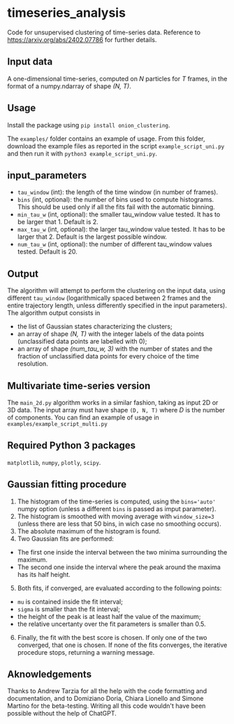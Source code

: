 # timeseries_analysis
Code for unsupervised clustering of time-series data. Reference to https://arxiv.org/abs/2402.07786 for further details. 

## Input data
A one-dimensional time-series, computed on *N* particles for *T* frames, in the format of a numpy.ndarray of shape *(N, T)*.

## Usage
Install the package using `pip install onion_clustering`. 

The `examples/` folder contains an example of usage. From this folder, download the example files as reported in the script `example_script_uni.py` and then run it with `python3 example_script_uni.py`. 

## input_parameters
* `tau_window` (int): the length of the time window (in number of frames). 
* `bins` (int, optional): the number of bins used to compute histograms. This should be used only if all the fits fail with the automatic binning. 
* `min_tau_w` (int, optional): the smaller tau_window value tested. It has to be larger that 1. Default is 2. 
* `max_tau_w` (int, optional): the larger tau_window value tested. It has to be larger that 2. Default is the largest possible window. 
* `num_tau_w` (int, optional): the number of different tau_window values tested. Default is 20. 

## Output
The algorithm will attempt to perform the clustering on the input data, using different `tau_window` (logarithmically spaced between 2 frames and the entire trajectory length, unless differently specified in the input parameters). 
The algorithm output consists in
* the list of Gaussian states characterizing the clusters;
* an array of shape *(N, T)* with the integer labels of the data points (unclassified data points are labelled with 0);
* an array of shape *(num_tau_w, 3)* with the number of states and the fraction of unclassified data points for every choice of the time resolution. 

## Multivariate time-series version
The `main_2d.py` algorithm works in a similar fashion, taking as input 2D or 3D data. The input array must have shape `(D, N, T)` where _D_ is the number of components. You can find an example of usage in `examples/example_script_multi.py`

## Required Python 3 packages
`matplotlib`, `numpy`, `plotly`, `scipy`. 

## Gaussian fitting procedure
1. The histogram of the time-series is computed, using the `bins='auto'` numpy option (unless a different `bins` is passed as imput parameter). 
2. The histogram is smoothed with moving average with `window_size=3` (unless there are less that 50 bins, in wich case no smoothing occurs). 
3. The absolute maximum of the histogram is found. 
4. Two Gaussian fits are performed:
 * The first one inside the interval between the two minima surrounding the maximum. 
 * The second one inside the interval where the peak around the maxima has its half height. 
5. Both fits, if converged, are evaluated according to the following points:
 * `mu` is contained inside the fit interval;
 * `sigma` is smaller than the fit interval;
 * the height of the peak is at least half the value of the maximum;
 * the relative uncertanty over the fit parameters is smaller than 0.5.
6. Finally, the fit with the best score is chosen. If only one of the two converged, that one is chosen. If none of the fits converges, the iterative procedure stops, returning a warning message. 

## Aknowledgements
Thanks to Andrew Tarzia for all the help with the code formatting and documentation, and to Domiziano Doria, Chiara Lionello and Simone Martino for the beta-testing. Writing all this code wouldn't have been possible without the help of ChatGPT. 
